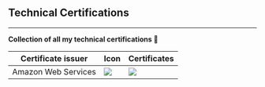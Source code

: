 ## Technical Certifications
---------------------------
<b>Collection of all my technical certifications </b> :cowboy_hat_face:

| Certificate issuer | Icon |Certificates |
|-------------------|------|---------------|
|Amazon Web Services |![](https://img.shields.io/badge/Amazon_AWS-FF9900?style=for-the-badge&logo=amazonaws&logoColor=white)| ![](/![alt](https://link))
